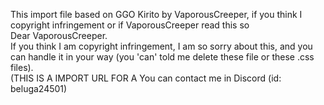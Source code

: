 This import file based on GGO Kirito by VaporousCreeper, if you think I copyright infringement or if VaporousCreeper read this so  
Dear VaporousCreeper.  
If you think I am copyright infringement, I am so sorry about this, and you can handle it in your way (you 'can' told me delete these file or these .css files).  
(THIS IS A IMPORT URL FOR A
You can contact me in Discord (id: beluga24501)  
